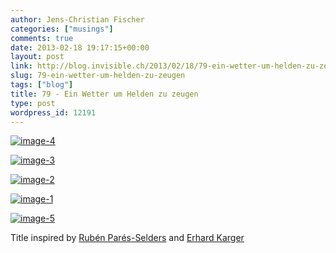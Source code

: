 ```yaml
---
author: Jens-Christian Fischer
categories: ["musings"]
comments: true
date: 2013-02-18 19:17:15+00:00
layout: post
link: http://blog.invisible.ch/2013/02/18/79-ein-wetter-um-helden-zu-zeugen/
slug: 79-ein-wetter-um-helden-zu-zeugen
tags: ["blog"]
title: 79 - Ein Wetter um Helden zu zeugen
type: post
wordpress_id: 12191
---
```




[![image-4](http://blog.invisible.ch/wp-content/uploads/2013/02/image-4-300x224.jpeg)](http://blog.invisible.ch/wp-content/uploads/2013/02/image-4.jpeg)

[![image-3](http://blog.invisible.ch/wp-content/uploads/2013/02/image-3-300x224.jpeg)](http://blog.invisible.ch/wp-content/uploads/2013/02/image-3.jpeg)

[![image-2](http://blog.invisible.ch/wp-content/uploads/2013/02/image-2-300x224.jpeg)](http://blog.invisible.ch/wp-content/uploads/2013/02/image-2.jpeg)

[![image-1](http://blog.invisible.ch/wp-content/uploads/2013/02/image-1-300x224.jpeg)](http://blog.invisible.ch/wp-content/uploads/2013/02/image-1.jpeg)

[![image-5](http://blog.invisible.ch/wp-content/uploads/2013/02/image-5-e1361214747511-224x300.jpeg)](http://blog.invisible.ch/wp-content/uploads/2013/02/image-5-e1361214747511.jpeg)



Title inspired by [Rubén Parés-Selders](https://twitter.com/RubenPS) and [Erhard Karger](https://twitter.com/cuchulin)
